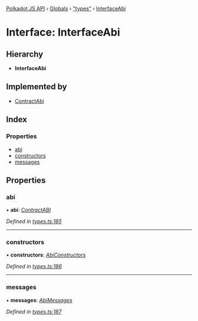 [Polkadot JS API](../README.md) › [Globals](../globals.md) › ["types"](../modules/_types_.md) › [InterfaceAbi](_types_.interfaceabi.md)

# Interface: InterfaceAbi

## Hierarchy

* **InterfaceAbi**

## Implemented by

* [ContractAbi](../classes/_abi_.contractabi.md)

## Index

### Properties

* [abi](_types_.interfaceabi.md#abi)
* [constructors](_types_.interfaceabi.md#constructors)
* [messages](_types_.interfaceabi.md#messages)

## Properties

###  abi

• **abi**: *[ContractABI](_types_.contractabi.md)*

*Defined in [types.ts:185](https://github.com/polkadot-js/api/blob/db59fbff25/packages/api-contract/src/types.ts#L185)*

___

###  constructors

• **constructors**: *[AbiConstructors](../modules/_types_.md#abiconstructors)*

*Defined in [types.ts:186](https://github.com/polkadot-js/api/blob/db59fbff25/packages/api-contract/src/types.ts#L186)*

___

###  messages

• **messages**: *[AbiMessages](../modules/_types_.md#abimessages)*

*Defined in [types.ts:187](https://github.com/polkadot-js/api/blob/db59fbff25/packages/api-contract/src/types.ts#L187)*

